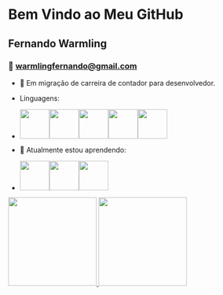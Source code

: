 # Bem Vindo ao Meu GitHub

## Fernando Warmling

### :e-mail: warmlingfernando@gmail.com

- 🔭 Em migração de carreira de contador para desenvolvedor.

- Linguagens:

- <img src="https://cdn.jsdelivr.net/gh/devicons/devicon/icons/java/java-original.svg" width="60"/><img src="https://cdn.jsdelivr.net/gh/devicons/devicon/icons/html5/html5-original-wordmark.svg" width="60"/><img src="https://cdn.jsdelivr.net/gh/devicons/devicon/icons/css3/css3-original-wordmark.svg" width="60"/><img src="https://cdn.jsdelivr.net/gh/devicons/devicon/icons/git/git-original-wordmark.svg" width="60"/><img src="https://cdn.jsdelivr.net/gh/devicons/devicon/icons/github/github-original-wordmark.svg" width="60" />

  

- 🌱 Atualmente estou aprendendo:

- <img src="https://cdn.jsdelivr.net/gh/devicons/devicon/icons/linux/linux-original.svg" width="60"/><img src="https://cdn.jsdelivr.net/gh/devicons/devicon/icons/javascript/javascript-original.svg" width="60"/><img src="https://cdn.jsdelivr.net/gh/devicons/devicon/icons/mysql/mysql-original-wordmark.svg" width="60" />
          
          
          
          

  

<div> 
 <a href="https://github.com/fernandowarmling"> 
 <img height="180em" src="https://github-readme-stats.vercel.app/api/top-langs/?username=fernandowarmling&layout=compact&langs_count=7&theme=dracula"/> 
 <img height="180em" src="https://github-readme-stats.vercel.app/api?username=fernandowarmling&show_icons=true&theme=dracula&include_all_commits=true&count_private=true"/> 
   </div>

